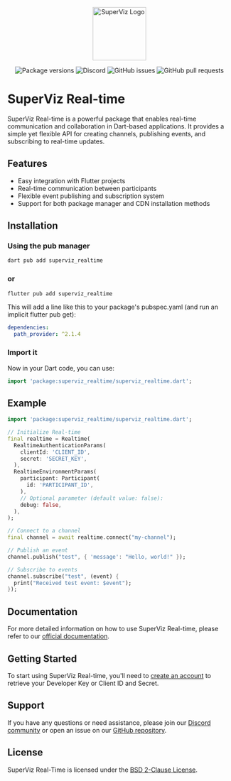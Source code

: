 <p align="center">
  <a href="https://superviz.com/" target="blank"><img src="https://avatars.githubusercontent.com/u/56120553?s=200&v=4" width="120" alt="SuperViz Logo" /></a>
</p>

<p align="center">
  <img alt="Package versions", src="https://img.shields.io/pub/v/superviz_realtime.svg">
  <img alt="Discord" src="https://img.shields.io/discord/1171797567223378002">
  <img alt="GitHub issues" src="https://img.shields.io/github/issues-raw/superviz/superviz">
  <img alt="GitHub pull requests" src="https://img.shields.io/github/issues-pr/superviz/superviz">
</p>

# SuperViz Real-time

SuperViz Real-time is a powerful package that enables real-time communication and collaboration in Dart-based applications. It provides a simple yet flexible API for creating channels, publishing events, and subscribing to real-time updates.

## Features

- Easy integration with Flutter projects
- Real-time communication between participants
- Flexible event publishing and subscription system
- Support for both package manager and CDN installation methods

## Installation

### Using the pub manager

```bash
dart pub add superviz_realtime
```

### or

```bash
flutter pub add superviz_realtime
```

This will add a line like this to your package's pubspec.yaml (and run an implicit flutter pub get):

```yaml
dependencies:
  path_provider: ^2.1.4
```

### Import it

Now in your Dart code, you can use:

```dart
import 'package:superviz_realtime/superviz_realtime.dart';
```

## Example

```dart
import 'package:superviz_realtime/superviz_realtime.dart';

// Initialize Real-time
final realtime = Realtime(
  RealtimeAuthenticationParams(
    clientId: 'CLIENT_ID',
    secret: 'SECRET_KEY',
  ),
  RealtimeEnvironmentParams(
    participant: Participant(
      id: 'PARTICIPANT_ID',
    ),
    // Optional parameter (default value: false):
    debug: false,
  ),
);

// Connect to a channel
final channel = await realtime.connect("my-channel");

// Publish an event
channel.publish("test", { 'message': "Hello, world!" });

// Subscribe to events
channel.subscribe("test", (event) {
  print("Received test event: $event");
});
```

## Documentation

For more detailed information on how to use SuperViz Real-time, please refer to our [official documentation](https://docs.superviz.com/).

## Getting Started

To start using SuperViz Real-time, you'll need to [create an account](https://dashboard.superviz.com/) to retrieve your Developer Key or Client ID and Secret.

## Support

If you have any questions or need assistance, please join our [Discord community](https://discord.gg/weZ3Bfv6WZ) or open an issue on our [GitHub repository](https://github.com/superviz/superviz).

## License

SuperViz Real-Time is licensed under the [BSD 2-Clause License](LICENSE).
